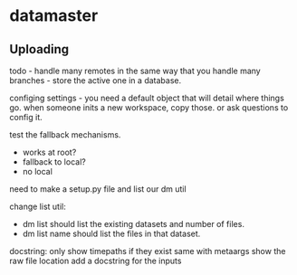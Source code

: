 # datamaster


Uploading
---------

todo - 
handle many remotes in the same way that you handle many branches - store the active one in a database.

configing settings - you need a default object that will detail where things go. when someone inits a new
workspace, copy those. or ask questions to config it.

test the fallback mechanisms.
- works at root?
- fallback to local?
- no local


need to make a setup.py file and list our dm util

change list util:
- dm list should list the existing datasets and number of files.
- dm list name should list the files in that dataset.

docstring:
only show timepaths if they exist
same with metaargs
show the raw file location
add a docstring for the inputs 